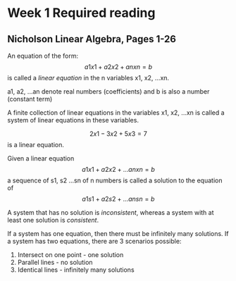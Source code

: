 # Week 1 Required reading
## Nicholson Linear Algebra, Pages 1-26

An equation of the form:
$$ a1x1 + a2x2 + anxn = b $$
is called a *linear equation* in the n variables x1, x2, ...xn.

a1, a2, ...an denote real numbers (coefficients) and b is also a number (constant term)

A finite collection of linear equations in the variables x1, x2, ...xn is called a system of linear equations in these variables.

$$ 2x1 - 3x2 + 5x3 = 7 $$ is a linear equation.

Given a linear equation 
$$ a1x1 + a2x2 + ...anxn = b $$
 a sequence of s1, s2 ...sn of n numbers is called a solution to the equation of
$$ a1s1 + a2s2 + ...ansn = b $$

A system that has no solution is *inconsistent*, whereas a system with at least one solution is *consistent*.

If a system has one equation, then there must be infinitely many solutions.
If a system has two equations, there are 3 scenarios possible:
1. Intersect on one point - one solution
2. Parallel lines - no solution
3. Identical lines - infinitely many solutions


